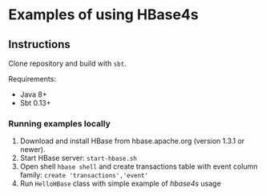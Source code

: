 # Examples of using HBase4s


## Instructions

Clone repository and build with `sbt`.

Requirements:
- Java 8+
- Sbt 0.13+



### Running examples locally

1. Download and install HBase from hbase.apache.org (version 1.3.1 or newer).
2. Start HBase server: `start-hbase.sh`
3. Open shell `hbase shell` and create transactions table with event column family: 
 ``create 'transactions','event'``
4. Run ``HelloHBase`` class with simple example of *hbase4s* usage